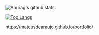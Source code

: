 ![Anurag's github stats](https://github-readme-stats.vercel.app/api?username=mateusdearaujo&show_icons=true&theme=dracula)

[![Top Langs](https://github-readme-stats.vercel.app/api/top-langs/?username=mateusdearaujo&layout=compact&theme=dracula)](https://github.com/anuraghazra/github-readme-stats)

https://mateusdearaujo.github.io/portfolio/
